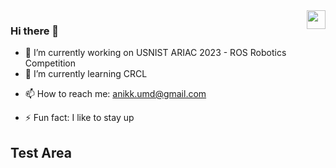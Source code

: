 <img align="right" src="https://visitor-badge.laobi.icu/badge?page_id=anikk94.anikk94" height="30px" />

### Hi there 👋

- 🔭 I’m currently working on USNIST ARIAC 2023 - ROS Robotics Competition
- 🌱 I’m currently learning CRCL
<!-- - 👯 I’m looking to collaborate on ... -->
<!-- - 🤔 I’m looking for help with ... -->
<!-- - 💬 Ask me about ... -->
- 📫 How to reach me: anikk.umd@gmail.com
<!-- - 😄 Pronouns: ... -->
- ⚡ Fun fact: I like to stay up

## Test Area

